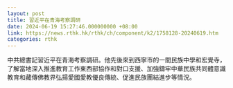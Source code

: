```yaml
---
layout: post
title: 習近平在青海考察調研
date: 2024-06-19 15:27:46.000000000 +08:00
link: https://news.rthk.hk/rthk/ch/component/k2/1758128-20240619.htm
categories: rthk
---
```


中共總書記習近平在青海考察調研。他先後來到西寧市的一間民族中學和宏覺寺，了解當地深入推進教育工作東西部協作和對口支援、加強鑄牢中華民族共同體意識教育和藏傳佛教界弘揚愛國愛教優良傳統、促進民族團結進步等情況。
